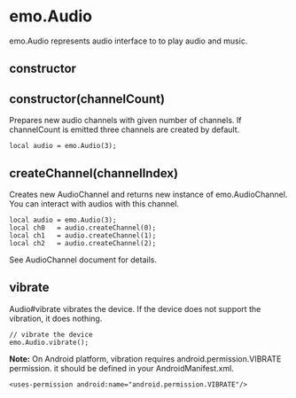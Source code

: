 # emo.Audio #

emo.Audio represents audio interface to to play audio and music.

## constructor ##
## constructor(channelCount) ##

Prepares new audio channels with given number of channels. If channelCount is emitted three channels are created by default.

```
local audio = emo.Audio(3);
```

## createChannel(channelIndex) ##

Creates new AudioChannel and returns new instance of emo.AudioChannel. You can interact with audios with this channel.

```
local audio = emo.Audio(3);
local ch0   = audio.createChannel(0);
local ch1   = audio.createChannel(1);
local ch2   = audio.createChannel(2);
```

See AudioChannel document for details.

## vibrate ##

Audio#vibrate vibrates the device. If the device does not support the vibration, it does nothing.

```
// vibrate the device
emo.Audio.vibrate();
```

**Note:** On Android platform, vibration requires android.permission.VIBRATE permission. it should be defined in your AndroidManifest.xml.

```
<uses-permission android:name="android.permission.VIBRATE"/>
```